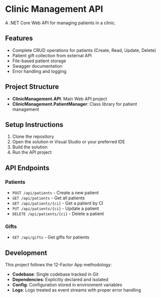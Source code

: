 # Clinic Management API

A .NET Core Web API for managing patients in a clinic.

## Features

- Complete CRUD operations for patients (Create, Read, Update, Delete)
- Patient gift collection from external API
- File-based patient storage
- Swagger documentation
- Error handling and logging

## Project Structure

- **ClinicManagement.API**: Main Web API project
- **ClinicManagement.PatientManager**: Class library for patient management

## Setup Instructions

1. Clone the repository
2. Open the solution in Visual Studio or your preferred IDE
3. Build the solution
4. Run the API project

## API Endpoints

### Patients

- `POST /api/patients` - Create a new patient
- `GET /api/patients` - Get all patients
- `GET /api/patients/{ci}` - Get a patient by CI
- `PUT /api/patients/{ci}` - Update a patient
- `DELETE /api/patients/{ci}` - Delete a patient

### Gifts

- `GET /api/gifts` - Get gifts for patients

## Development

This project follows the 12-Factor App methodology:

- **Codebase**: Single codebase tracked in Git
- **Dependencies**: Explicitly declared and isolated
- **Config**: Configuration stored in environment variables
- **Logs**: Logs treated as event streams with proper error handling